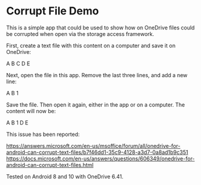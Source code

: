 # Corrupt File Demo

This is a simple app that could be used to show how on OneDrive files could be
corrupted when open via the storage access framework.

First, create a text file with this content on a computer and save it on
OneDrive:

A
B
C
D
E

Next, open the file in this app. Remove the last three lines, and add a new
line:

A
B
1

Save the file. Then open it again, either in the app or on a computer. The
content will now be:

A
B
1
D
E

This issue has been reported:

https://answers.microsoft.com/en-us/msoffice/forum/all/onedrive-for-android-can-corrupt-text-files/b7f46dd1-35c9-4128-a3d7-0a8ad1b9c351
https://docs.microsoft.com/en-us/answers/questions/606349/onedrive-for-android-can-corrupt-text-files.html

Tested on Android 8 and 10 with OneDrive 6.41.
